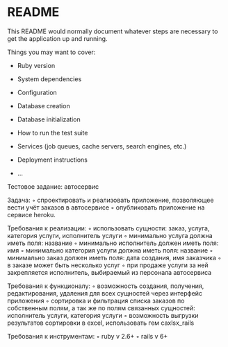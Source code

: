 # README

This README would normally document whatever steps are necessary to get the
application up and running.

Things you may want to cover:

* Ruby version

* System dependencies

* Configuration

* Database creation

* Database initialization

* How to run the test suite

* Services (job queues, cache servers, search engines, etc.)

* Deployment instructions

* ...

Тестовое задание: автосервис 

Задача: 
 ◦ спроектировать и реализовать приложение, позволяющее вести учёт заказов в автосервисе
 ◦ опубликовать приложение на сервисе heroku. 

Требования к реализации:
 ◦ использовать сущности: заказ, услуга, категория услуги, исполнитель услуги
 ◦ минимально услуга должна иметь поля: название 
 ◦ минимально исполнитель должен иметь поля: имя
 ◦ минимально категория услуги должна иметь поля: название
 ◦ минимально заказ должен иметь поля: дата создания, имя заказчика
 ◦ в заказе может быть несколько услуг
 ◦ при продаже услуги за ней закрепляется исполнитель, выбираемый из персонала автосервиса

Требования к функционалу:
 ◦ возможность создания, получения, редактирования, удаления для всех сущностей через интерфейс приложения
 ◦ сортировка и фильтрация списка заказов по собственным полям, а так же по полям связанных сущностей: исполнитель услуги, категория услуги
 ◦ возможность выгрузки результатов сортировки в excel, использовать гем caxlsx_rails

Требования к инструментам:
 ◦ ruby v 2.6+
 ◦ rails v 6+
